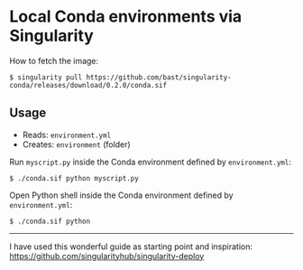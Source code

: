 # Local Conda environments via Singularity

How to fetch the image:
```
$ singularity pull https://github.com/bast/singularity-conda/releases/download/0.2.0/conda.sif
```

## Usage

- Reads: `environment.yml`
- Creates: `environment` (folder)

Run `myscript.py` inside the Conda environment defined by `environment.yml`:
```
$ ./conda.sif python myscript.py
```

Open Python shell inside the Conda environment defined by `environment.yml`:
```
$ ./conda.sif python
```

---

I have used this wonderful guide as starting point and inspiration:
https://github.com/singularityhub/singularity-deploy
